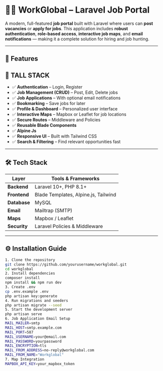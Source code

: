 # 🧑‍💼 WorkGlobal – Laravel Job Portal

A modern, full-featured **job portal** built with Laravel where users can **post vacancies** or **apply for jobs**. This application includes **robust authentication**, **role-based access**, **interactive job maps**, and **email notifications** — making it a complete solution for hiring and job hunting.

---

## 🚀 Features

## 🚀 TALL STACK

- ✅ **Authentication** – Login, Register
- ✅ **Job Management (CRUD)** – Post, Edit, Delete jobs
- ✅ **Job Applications** – With optional email notifications
- ✅ **Bookmarking** – Save jobs for later
- ✅ **Profile & Dashboard** – Personalized user interface
- ✅ **Interactive Maps** – Mapbox or Leaflet for job locations
- ✅ **Secure Routes** – Middleware and Policies
- ✅ **Reusable Blade Components**
- ✅ **Alpine Js**
- ✅ **Responsive UI** – Built with Tailwind CSS
- ✅ **Search & Filtering** – Find relevant opportunities fast

---

## 🛠 Tech Stack

| Layer         | Tools & Frameworks                   |
|--------------|--------------------------------------|
| **Backend**   | Laravel 10+, PHP 8.1+                |
| **Frontend**  | Blade Templates, Alpine.js, Tailwind |
| **Database**  | MySQL                                |
| **Email**     | Mailtrap (SMTP)                      |
| **Maps**      | Mapbox / Leaflet                     |
| **Security**  | Laravel Policies & Middleware        |

---

## ⚙️ Installation Guide


```bash
1. Clone the repository
git clone https://github.com/yourusername/workglobal.git
cd workglobal
2. Install dependencies
composer install
npm install && npm run dev
3. Create .env
cp .env.example .env
php artisan key:generate
4. Run migrations and seeders
php artisan migrate --seed
5. Start the development server
php artisan serve
6. Job Application Email Setup
MAIL_MAILER=smtp
MAIL_HOST=smtp.example.com
MAIL_PORT=587
MAIL_USERNAME=your@email.com
MAIL_PASSWORD=yourpassword
MAIL_ENCRYPTION=tls
MAIL_FROM_ADDRESS=no-reply@workglobal.com
MAIL_FROM_NAME="Workglobal"
7. Map Integration
MAPBOX_API_KEY=your_mapbox_token


